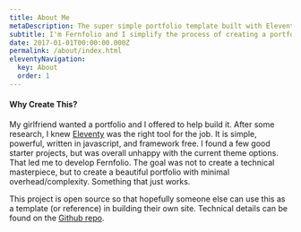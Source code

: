 ```yaml
---
title: About Me
metaDescription: The super simple portfolio template built with Eleventy and Netlify CMS
subtitle: I'm Fernfolio and I simplify the process of creating a portfolio
date: 2017-01-01T00:00:00.000Z
permalink: /about/index.html
eleventyNavigation:
  key: About
  order: 1
---
```

#### Why Create This?
My girlfriend wanted a portfolio and I offered to help build it. After some research, I knew [Eleventy](https://www.11ty.dev/) was the right tool for the job. It is simple, powerful, written in javascript, and framework free. I found a few good starter projects, but was overall unhappy with the current theme options. That led me to develop Fernfolio. The goal was not to create a technical masterpiece, but to create a beautiful portfolio with minimal overhead/complexity. Something that just works.

This project is open source so that hopefully someone else can use this as a template (or reference) in building their own site. Technical details can be found on the [Github repo](https://github.com/TylerMRoderick/fernfolio-11ty-template).